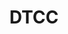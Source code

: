 ---
facebook: https://facebook.com/TheDTCC
linkedin: https://linkedin.com/company/dtcc
logohandle: dtcc
sort: dtcc
title: DTCC
twitter: https://x.com/the_dtcc
website: https://www.dtcc.com/
youtube: https://youtube.com/c/thedtcc1973
---
